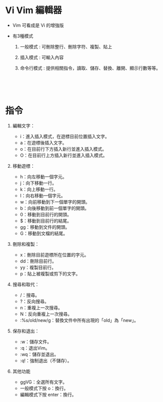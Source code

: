 # Vi Vim 編輯器

* Vim 可看成是 Vi 的增強版

* 有3種模式

    1. 一般模式 : 可刪除整行、刪除字符、複製、貼上

    2. 插入模式 : 可輸入內容

    3. 命令行模式 : 提供相關指令，讀取、儲存、替換、離開、顯示行數等等。

<br/>

<br/>

<br/>

# 指令

1. 編輯文字： 
    * i：進入插入模式，在遊標目前位置插入文字。 
    * a：在遊標後插入文字。 
    * o：在目前行下方插入新行並進入插入模式。 
    * O：在目前行上方插入新行並進入插入模式。

2. 移動遊標： 

    * h：向左移動一個字元。 
    * j：向下移動一行。 
    * k：向上移動一行。 
    * l：向右移動一個字元。 
    * w：向前移動到下一個單字的開頭。 
    * b：向後移動到前一個單字的開頭。 
    * 0：移動到目前行的開頭。 
    * $：移動到目前行的結尾。 
    * gg：移動到文件的開頭。 
    * G：移動到文檔的結尾。

3. 刪除和複製： 
    * x：刪除目前遊標所在位置的字元。 
    * dd：刪除目前行。 
    * yy：複製目前行。 
    * p：貼上被複製或剪下的文字。

4. 搜尋和取代： 
    * /：搜尋。
    * ?：反向搜尋。 
    * n：重複上一次搜尋。 
    * N：反向重複上一次搜尋。 
    * :%s/old/new/g：替換文件中所有出現的「old」為「new」。

5. 保存和退出： 
    * :w：儲存文件。 
    * :q：退出Vim。 
    * :wq：儲存並退出。 
    * :q!：強制退出（不儲存​​）。

5. 其他功能

    * ggVG：全選所有文字。
    * 一般模式下按 o：換行。
    * 編輯模式下按 enter：換行。